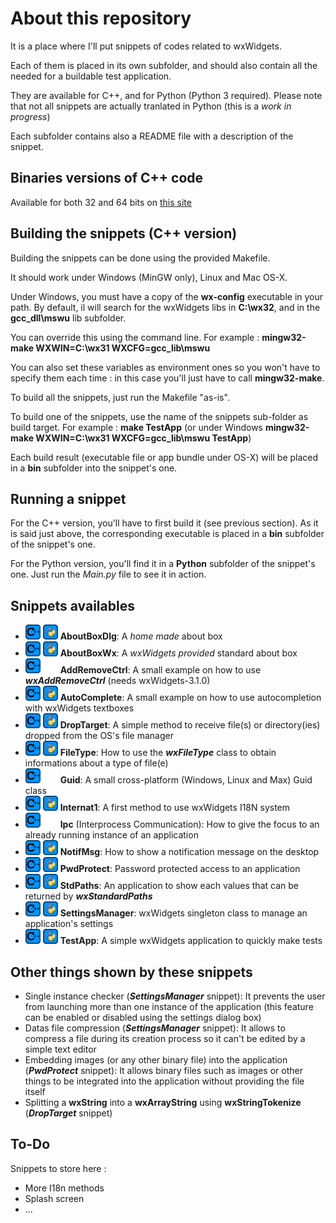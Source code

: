 # About this repository #

It is a place where I'll put snippets of codes related to wxWidgets.

Each of them is placed in its own subfolder, and should also contain all the needed for a buildable test application.

They are available for C++, and for Python (Python 3 required). Please note that not all snippets are actually tranlated in Python (this is a _work in progress_)

Each subfolder contains also a README file with a description of the snippet.

## Binaries versions of C++ code ##
Available for both 32 and 64 bits on [this site](https://wxstuff.xaviou.fr/index.html)

## Building the snippets (C++ version) ##

Building the snippets can be done using the provided Makefile.

It should work under Windows (MinGW only), Linux and Mac OS-X.

Under Windows, you must have a copy of the **wx-config** executable in your path. By default, il will search for the wxWidgets libs in **C:\wx32**, and in the **gcc_dll\mswu** lib subfolder.

You can override this using the command line. For example : **mingw32-make WXWIN=C:\wx31 WXCFG=gcc_lib\mswu**

You can also set these variables as environment ones so you won't have to specify them each time : in this case you'll just have to call **mingw32-make**.

To build all the snippets, just run the Makefile "as-is".

To build one of the snippets, use the name of the snippets sub-folder as build target. For example : **make TestApp** (or under Windows **mingw32-make WXWIN=C:\wx31 WXCFG=gcc_lib\mswu TestApp**)

Each build result (executable file or app bundle under OS-X) will be placed in a **bin** subfolder into the snippet's one.

## Running a snippet ##

For the C++ version, you'll have to first build it (see previous section). As it is said just above, the corresponding executable is placed in a **bin** subfolder of the snippet's one.

For the Python version, you'll find it in a **Python** subfolder of the snippet's one. Just run the _Main.py_ file to see it in action.

## Snippets availables ##

- ![Cpp](/common/cpp.png) ![Py](/common/python.png) **AboutBoxDlg**: A _home made_ about box
- ![Cpp](/common/cpp.png) ![Py](/common/python.png) **AboutBoxWx**: A _wxWidgets provided_ standard about box
- ![Cpp](/common/cpp.png) ![No](/common/empty.png) **AddRemoveCtrl**: A small example on how to use _**wxAddRemoveCtrl**_ (needs wxWidgets-3.1.0)
- ![Cpp](/common/cpp.png) ![Py](/common/python.png) **AutoComplete**: A small example on how to use autocompletion with wxWidgets textboxes
- ![Cpp](/common/cpp.png) ![Py](/common/python.png) **DropTarget**: A simple method to receive file(s) or directory(ies) dropped from the OS's file manager
- ![Cpp](/common/cpp.png) ![Py](/common/python.png) **FileType**: How to use the _**wxFileType**_ class to obtain informations about a type of file(e)
- ![Cpp](/common/cpp.png) ![No](/common/empty.png) **Guid**: A small cross-platform (Windows, Linux and Max) Guid class
- ![Cpp](/common/cpp.png) ![Py](/common/python.png) **Internat1**: A first method to use wxWidgets I18N system
- ![Cpp](/common/cpp.png) ![No](/common/empty.png) **Ipc** (Interprocess Communication): How to give the focus to an already running instance of an application
- ![Cpp](/common/cpp.png) ![Py](/common/python.png) **NotifMsg**: How to show a notification message on the desktop
- ![Cpp](/common/cpp.png) ![Py](/common/python.png) **PwdProtect**: Password protected access to an application
- ![Cpp](/common/cpp.png) ![Py](/common/python.png) **StdPaths**: An application to show each values that can be returned by _**wxStandardPaths**_
- ![Cpp](/common/cpp.png) ![Py](/common/python.png) **SettingsManager**: wxWidgets singleton class to manage an application's settings
- ![Cpp](/common/cpp.png) ![Py](/common/python.png) **TestApp**: A simple wxWidgets application to quickly make tests


## Other things shown by these snippets ##

- Single instance checker (_**SettingsManager**_ snippet): It prevents the user from launching more than one instance of the application (this feature can be enabled or disabled using the settings dialog box)
- Datas file compression (_**SettingsManager**_ snippet): It allows to compress a file during its creation process so it can't be edited by a simple text editor
- Embedding images (or any other binary file) into the application (_**PwdProtect**_ snippet): It allows binary files such as images or other things to be integrated into the application without providing the file itself
- Splitting a **wxString** into a **wxArrayString** using **wxStringTokenize** (_**DropTarget**_ snippet)

## To-Do ##

Snippets to store here :

- More I18n methods
- Splash screen
- ...

